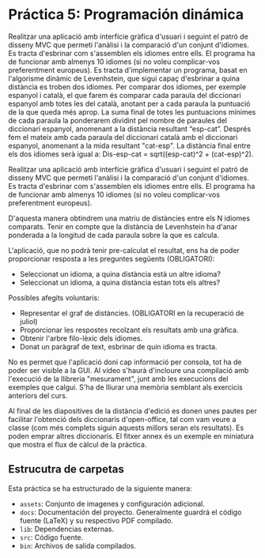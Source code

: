 # Práctica 5: Programación dinámica

Realitzar una aplicació amb interfície gràfica d'usuari i seguint el patró de disseny MVC que permeti l'anàlisi i la comparació d'un conjunt d'idiomes. Es tracta d'esbrinar com s'assemblen els idiomes entre ells. El programa ha de funcionar amb almenys 10 idiomes (si no voleu complicar-vos preferentment europeus).
Es tracta d'implementar un programa, basat en l'algorisme dinàmic de Levenhstein, que sigui capaç d'esbrinar a quina distància es troben  dos idiomes. Per comparar dos idiomes, per exemple espanyol i català, el que farem és comparar cada paraula del diccionari espanyol amb totes les del català, anotant per a cada paraula la puntuació de la que queda més aprop. La suma final de totes les puntuacions mínimes de cada paraula la ponderarem dividint pel nombre de paraules del diccionari espanyol, anomenant a la distància resultant “esp-cat”. Després fem el mateix amb cada paraula del diccionari català amb el diccionari espanyol, anomenant a la mida resultant "cat-esp". La distància final entre els dos idiomes serà igual a: Dis-esp-cat = sqrt((esp-cat)^2 + (cat-esp)^2).

Realitzar una aplicació amb interfície gràfica d'usuari i seguint el patró de disseny MVC que permeti l'anàlisi i la comparació d'un conjunt d'idiomes. Es tracta d'esbrinar com s'assemblen els idiomes entre ells. El programa ha de funcionar amb almenys 10 idiomes (si no voleu complicar-vos preferentment europeus).

D'aquesta manera obtindrem una matriu de distàncies entre els N idiomes comparats. Tenir en compte que la distància de Levenhstein ha d'anar ponderada a la longitud de cada paraula sobre la que es calcula.

L'aplicació, que no podrà tenir pre-calculat el resultat, ens ha de poder proporcionar resposta a les preguntes següents (OBLIGATORI):

- Seleccionat un idioma, a quina distància està un altre idioma?
- Seleccionat un idioma, a quina distància estan tots els altres?

Possibles afegits voluntaris:

- Representar el graf de distàncies. (OBLIGATORI en la recuperació de juliol)
- Proporcionar les respostes recolzant els resultats amb una gràfica.
- Obtenir l'arbre filo-lèxic dels idiomes.
- Donat un paràgraf de text, esbrinar de quin idioma es tracta.

No es permet que l'aplicació doni cap informació per consola, tot ha de poder ser visible a la GUI. Al vídeo s'haurà d'incloure una compilació amb l'execució de la llibreria "mesurament", junt amb les execucions del exemples que calgui. S'ha de lliurar una memòria semblant als exercicis anteriors del curs.

Al final de les diapositives de la distància d'edició es donen unes pautes per facilitar l'obtenció dels diccionaris d'open-office, tal com vam veure a classe (com més complets siguin aquests millors seran els resultats). Es poden emprar altres diccionaris. El fitxer annex és un exemple en miniatura que mostra el flux de càlcul de la pràctica.

## Estrucutra de carpetas

Esta práctica se ha estructurado de la siguiente manera:

- `assets`: Conjunto de imagenes y configuración adicional.
- `docs`: Documentación del proyecto. Generalmente guardrá el código fuente (LaTeX) y su respectivo PDF compilado.
- `lib`: Dependencias externas.
- `src`: Código fuente.
- `bin`: Archivos de salida compilados.
